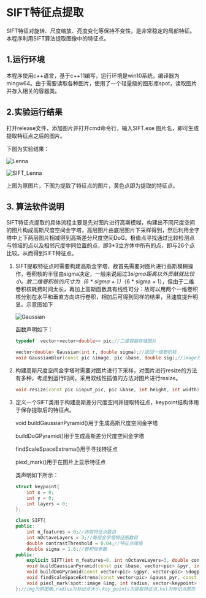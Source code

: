# SIFT特征点提取

SIFT特征对旋转、尺度缩放、亮度变化等保持不变性，是非常稳定的局部特征。本程序利用SIFT算法提取图像中的特征点。

## 1.运行环境

本程序使用c++语言，基于c++11编写，运行环境是win10系统，编译器为mingw64。由于需要读取各种图片，使用了一个轻量级的图形库spot，读取图片并存入相关的容器类。

## 2.实验运行结果

打开release文件，添加图片并打开cmd命令行，输入SIFT.exe 图片名，即可生成提取特征点之后的图片。

下图为实验结果：

![Lenna](E:\jetbrain\SIFT\picture\Lenna.jpg)

![SIFT_Lenna](E:\jetbrain\SIFT\picture\SIFT_Lenna.jpg)

上图为原图片，下图为提取了特征点的图片，黄色点即为提取的特征点。

## 3. 算法软件说明

SIFT特征点提取的具体流程主要是先对图片进行高斯模糊，构建出不同尺度空间的图片构成高斯尺度空间金字塔，高层图片由底层图片下采样得到，然后利用金字塔中上下两层图片相减得到高斯差分尺度空间DoG。极值点寻找通过比较检测点与领域的点以及相邻尺度中同位置的点，即3*3立方体中所有的点，即与26个点比较。从而得到SIFT特征点。

1. SIFT提取特征点时需要构建高斯金字塔，故首先需要对图片进行高斯模糊操作，卷积核的半径由sigma决定，一般来说超过3*sigma距离以外贡献就比较小。故二维卷积核的尺寸为（6 * sigma + 1）*（6 * sigma + 1），但由于二维卷积核耗费时间太长，再加上高斯函数具有线性可分：故可以用两个一维卷积核分别在水平和垂直方向进行卷积，相加后可得到同样的结果，且速度提升明显。示意图如下

   ![Gaussian](E:\jetbrain\SIFT\picture\Gaussian.png)

   函数声明如下：

   ```c++
   typedef  vector<vector<double>> pic;//二维容器存储图片
   ```

   ```c++
   vector<double> Gaussian(int r, double sigma);//返回一维卷积核
   void GaussianBlur(const pic &image, pic &base, double sig);//image为输入图片，base为卷积后图片，sig为卷积核参数
   ```

2. 构建高斯尺度空间金字塔时需要对图片进行下采样，对图片进行resize的方法有多种，考虑到运行时间，采用双线性插值的方法对图片进行resize。

   ```c++
   void resize(const pic &input_pic, pic &base, int height, int width);//input_pic为输入图片，base为resize后的图片，width和height为输出图片的大小
   ```

3. 定义一个SIFT类用于构建高斯差分尺度空间并提取特征点，keypoint结构体用于保存提取后的特征点。

   void buildGaussianPyramid()用于生成高斯尺度空间金字塔

   buildDoGPyramid()用于生成高斯差分尺度空间金字塔

   findScaleSpaceExtrema()用于寻找特征点

   piexl_mark()用于在图片上显示特征点

   类声明如下所示：

   ```c++
   struct keypoint{
       int x = 0;
       int y = 0;
       int layers = 0;
   };
   
   class SIFT{
   public:
       int n_features = 0;//选取特征点数目
       int nOctaveLayers = 3;//每层金字塔特征图数目
       double contrastThreshold = 0.04;//特征点阈值
       double sigma = 1.6;//卷积核参数
   public:
       explicit SIFT(int n_features=0, int nOctaveLayers=3, double contrastThreshold=0.04,double sigma=1.6) : sigma(sigma), n_features(n_features), nOctaveLayers(nOctaveLayers){};//构造函数
       void buildGaussianPyramid(const pic &base, vector<pic> &pyr, int nOctave) const;//base为输入图片,pyr为输出的高斯尺度空间金字塔
       void buildDoGPyramid(const vector<pic> &gpyr, vector<pic> &dogpyr) const;//gpyr为高斯尺度空间金字塔，dogpyr为高斯差分尺度空间金字塔
       void findScaleSpaceExtrema(const vector<pic> &gauss_pyr, const vector<pic> &dog_pykey_points为提取特征点r, vector<keypoint> & key_points) const;//gauss_pyr为高斯尺度空间金字塔，dog_pyr为高斯差分尺度空间金字塔,key_points为提取特征点
       void piexl_mark(spot::image &img, int radius, vector<keypoint> & key_points, spot::color &hsl) const;
   };//img为原图像,radius为标记点大小,key_points为提取特征点,hsl为标记点颜色
   ```

   